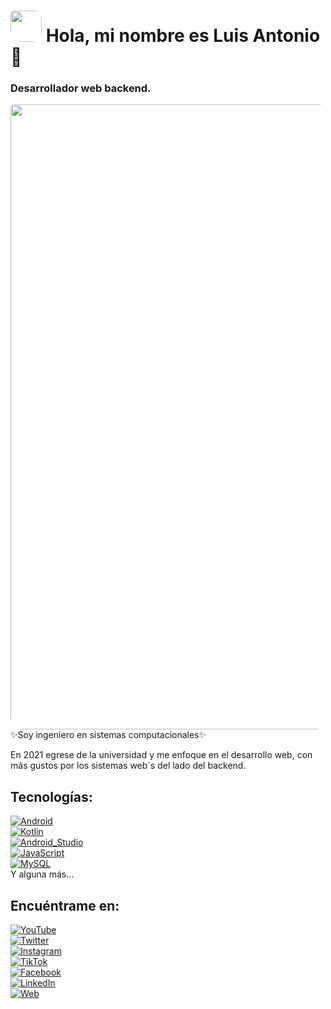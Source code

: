 # <img src="https://avatars.githubusercontent.com/u/146895078?s=96&v=4" width="50px" style="border-radius:5px 10px 15px 20px;"> Hola, mi nombre es Luis Antonio 👋
### Desarrollador web backend.

<img src="https://luis.logicbots.com.mx/img_renders/jss.PNG" width="1000px" style="border-radius:5px 10px 15px 20px;">
✨Soy ingeniero en sistemas computacionales✨

En 2021 egrese de la universidad y me enfoque en el desarrollo web, con más gustos por los sistemas web´s del lado del backend.

## Tecnologías:
[![Android](https://img.shields.io/badge/Android-3DDC84?style=for-the-badge&logo=android&logoColor=white&labelColor=101010)]()
</br>
[![Kotlin](https://img.shields.io/badge/Kotlin-0095D5?style=for-the-badge&logo=kotlin&logoColor=white&labelColor=101010)]()
</br>
[![Android_Studio](https://img.shields.io/badge/Android_Studio-3DDC84?style=for-the-badge&logo=android-studio&logoColor=white&labelColor=101010)]()
</br>
[![JavaScript](https://img.shields.io/badge/JavaScript-F7DF1E?style=for-the-badge&logo=javascript&logoColor=white&labelColor=101010)]()
</br>
[![MySQL](https://img.shields.io/badge/MySQL-4479A1?style=for-the-badge&logo=mysql&logoColor=white&labelColor=101010)]()
</br>
Y alguna más...

## Encuéntrame en:

[![YouTube](https://img.shields.io/badge/YouTube-Antonio_Serrano_Developer-FF0000?style=for-the-badge&logo=youtube&logoColor=white&labelColor=101010)](https://www.youtube.com/@AntonioSerranoDeveloper)
</br>
[![Twitter](https://img.shields.io/badge/Twitter-@Luis_Antonio_Serrano-1DA1F2?style=for-the-badge&logo=twitter&logoColor=white&labelColor=101010)](https://twitter.com/)
</br>
[![Instagram](https://img.shields.io/badge/Instagram-Luis_Antonio_Serrano-E4405F?style=for-the-badge&logo=instagram&logoColor=white&labelColor=101010)](https://instagram.com/)
</br>
[![TikTok](https://img.shields.io/badge/TikTok-@Luis_Antonio_Serrano-69C9D0?style=for-the-badge&logo=tiktok&logoColor=white&labelColor=101010)](https://tiktok.com/)
</br>
[![Facebook](https://img.shields.io/badge/Facebook-Luis_Antonio_Serrano-1877F2?style=for-the-badge&logo=facebook&logoColor=white&labelColor=101010)](https://www.facebook.com/profile.php?id=100069476642385)
</br>
[![LinkedIn](https://img.shields.io/badge/Luis_Antonio_Serrano-0077B5?style=for-the-badge&logo=linkedin&logoColor=white&labelColor=101010)](https://www.linkedin.com/in/)
</br>
[![Web](https://img.shields.io/badge/Luis_Antonio_Serrano-14a1f0?style=for-the-badge&logo=dev.to&logoColor=white&labelColor=101010)](https://luis.logicbots.com.mx/)



<!--
**antonio130500/antonio130500** is a ✨ _special_ ✨ repository because its `README.md` (this file) appears on your GitHub profile.

Here are some ideas to get you started:

- 🔭 I’m currently working on ...
- 🌱 I’m currently learning ...
- 👯 I’m looking to collaborate on ...
- 🤔 I’m looking for help with ...
- 💬 Ask me about ...
- 📫 How to reach me: ...
- 😄 Pronouns: ...
- ⚡ Fun fact: ...
-->
